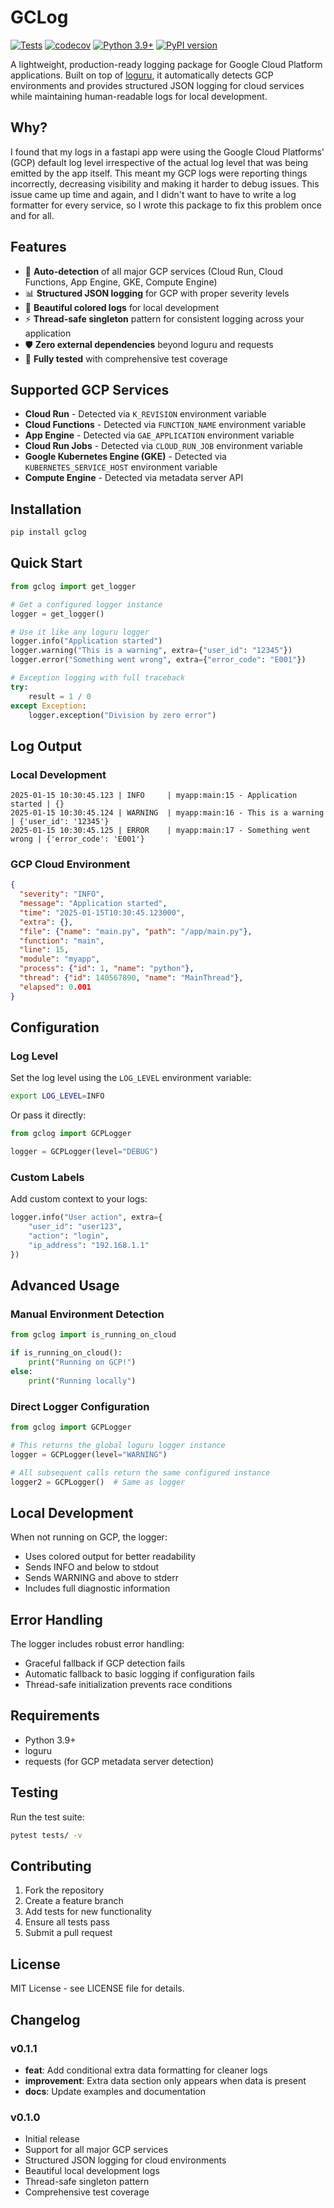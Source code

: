 # GCLog

[![Tests](https://github.com/MarlieChiller/gcp_logger/workflows/Tests/badge.svg)](https://github.com/MarlieChiller/gcp_logger/actions)
[![codecov](https://codecov.io/gh/MarlieChiller/gcp_logger/branch/main/graph/badge.svg)](https://codecov.io/gh/MarlieChiller/gcp_logger)
[![Python 3.9+](https://img.shields.io/badge/python-3.9+-blue.svg)](https://www.python.org/downloads/)
[![PyPI version](https://badge.fury.io/py/gclog.svg)](https://badge.fury.io/py/gclog)

A lightweight, production-ready logging package for Google Cloud Platform applications. Built on top of [loguru](https://github.com/Delgan/loguru), it automatically detects GCP environments and provides structured JSON logging for cloud services while maintaining human-readable logs for local development.

## Why?

I found that my logs in a fastapi app were using the Google Cloud Platforms' (GCP) default log level irrespective of the
actual log level that was being emitted by the app itself. This meant my GCP logs were reporting things incorrectly, 
decreasing visibility and making it harder to debug issues. This issue came up time and again, and I didn't want to have 
to write a log formatter for every service, so I wrote this package to fix this problem once and for all.

## Features

- 🚀 **Auto-detection** of all major GCP services (Cloud Run, Cloud Functions, App Engine, GKE, Compute Engine)
- 📊 **Structured JSON logging** for GCP with proper severity levels
- 🎨 **Beautiful colored logs** for local development
- ⚡ **Thread-safe singleton** pattern for consistent logging across your application
- 🛡️ **Zero external dependencies** beyond loguru and requests
- 🧪 **Fully tested** with comprehensive test coverage

## Supported GCP Services

- **Cloud Run** - Detected via `K_REVISION` environment variable
- **Cloud Functions** - Detected via `FUNCTION_NAME` environment variable  
- **App Engine** - Detected via `GAE_APPLICATION` environment variable
- **Cloud Run Jobs** - Detected via `CLOUD_RUN_JOB` environment variable
- **Google Kubernetes Engine (GKE)** - Detected via `KUBERNETES_SERVICE_HOST` environment variable
- **Compute Engine** - Detected via metadata server API

## Installation

```bash
pip install gclog
```

## Quick Start

```python
from gclog import get_logger

# Get a configured logger instance
logger = get_logger()

# Use it like any loguru logger
logger.info("Application started")
logger.warning("This is a warning", extra={"user_id": "12345"})
logger.error("Something went wrong", extra={"error_code": "E001"})

# Exception logging with full traceback
try:
    result = 1 / 0
except Exception:
    logger.exception("Division by zero error")
```

## Log Output

### Local Development
```
2025-01-15 10:30:45.123 | INFO     | myapp:main:15 - Application started | {}
2025-01-15 10:30:45.124 | WARNING  | myapp:main:16 - This is a warning | {'user_id': '12345'}
2025-01-15 10:30:45.125 | ERROR    | myapp:main:17 - Something went wrong | {'error_code': 'E001'}
```

### GCP Cloud Environment
```json
{
  "severity": "INFO",
  "message": "Application started",
  "time": "2025-01-15T10:30:45.123000",
  "extra": {},
  "file": {"name": "main.py", "path": "/app/main.py"},
  "function": "main",
  "line": 15,
  "module": "myapp",
  "process": {"id": 1, "name": "python"},
  "thread": {"id": 140567890, "name": "MainThread"},
  "elapsed": 0.001
}
```

## Configuration

### Log Level
Set the log level using the `LOG_LEVEL` environment variable:

```bash
export LOG_LEVEL=INFO
```

Or pass it directly:
```python
from gclog import GCPLogger

logger = GCPLogger(level="DEBUG")
```

### Custom Labels
Add custom context to your logs:

```python
logger.info("User action", extra={
    "user_id": "user123",
    "action": "login",
    "ip_address": "192.168.1.1"
})
```

## Advanced Usage

### Manual Environment Detection
```python
from gclog import is_running_on_cloud

if is_running_on_cloud():
    print("Running on GCP!")
else:
    print("Running locally")
```

### Direct Logger Configuration
```python
from gclog import GCPLogger

# This returns the global loguru logger instance
logger = GCPLogger(level="WARNING")

# All subsequent calls return the same configured instance
logger2 = GCPLogger()  # Same as logger
```

## Local Development

When not running on GCP, the logger:
- Uses colored output for better readability
- Sends INFO and below to stdout
- Sends WARNING and above to stderr
- Includes full diagnostic information

## Error Handling

The logger includes robust error handling:
- Graceful fallback if GCP detection fails
- Automatic fallback to basic logging if configuration fails
- Thread-safe initialization prevents race conditions

## Requirements

- Python 3.9+
- loguru
- requests (for GCP metadata server detection)

## Testing

Run the test suite:

```bash
pytest tests/ -v
```

## Contributing

1. Fork the repository
2. Create a feature branch
3. Add tests for new functionality
4. Ensure all tests pass
5. Submit a pull request

## License

MIT License - see LICENSE file for details.

## Changelog

### v0.1.1
- **feat**: Add conditional extra data formatting for cleaner logs
- **improvement**: Extra data section only appears when data is present
- **docs**: Update examples and documentation

### v0.1.0
- Initial release
- Support for all major GCP services
- Structured JSON logging for cloud environments
- Beautiful local development logs
- Thread-safe singleton pattern
- Comprehensive test coverage